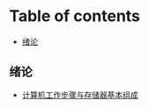 # Table of contents

* [绪论](README.md)

## 绪论

* [计算机工作步骤与存储器基本组成](xu-lun/ji-suan-ji-gong-zuo-bu-zhou-yu-cun-chu-qi-ji-ben-zu-cheng.md)

